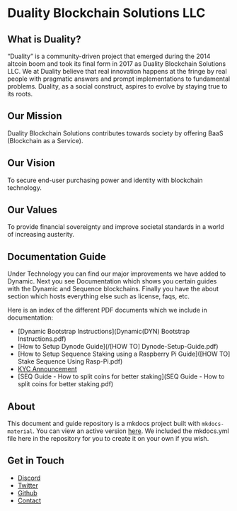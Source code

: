 # Duality Blockchain Solutions LLC

## What is Duality?
“Duality” is a community-driven project that emerged during the 2014 altcoin boom and took its final form in 2017 as Duality Blockchain Solutions LLC. We at Duality believe that real innovation happens at the fringe by real people with pragmatic answers and prompt implementations to fundamental problems. Duality, as a social construct, aspires to evolve by staying true to its roots.

## Our Mission
Duality Blockchain Solutions contributes towards society by offering BaaS (Blockchain as a Service).

## Our Vision
To secure end-user purchasing power and identity with blockchain technology.

## Our Values
To provide financial sovereignty and improve societal standards in a world of increasing austerity.

## Documentation Guide
Under Technology you can find our major improvements we have added to Dynamic. Next you see Documentation which shows you certain guides with the Dynamic and Sequence blockchains. Finally you have the about section which hosts everything else such as license, faqs, etc.

Here is an index of the different PDF documents which we include in documentation:

* [Dynamic Bootstrap Instructions](Dynamic(DYN) Bootstrap Instructions.pdf)
* [How to Setup Dynode Guide](/[HOW TO] Dynode-Setup-Guide.pdf)
* [How to Setup Sequence Staking using a Raspberry Pi Guide]([HOW TO] Stake Sequence Using Rasp-Pi.pdf)
* [KYC Announcement](KYC_Announcement.pdf)
* [SEQ Guide - How to split coins for better staking](SEQ Guide - How to split coins for better staking.pdf)

## About
This document and guide repository is a mkdocs project built with `mkdocs-material`. You can view an active version [here](duality-solutions.github.io). We included the mkdocs.yml file here in the repository for you to create it on your own if you wish.

## Get in Touch
* [Discord](https://discord.gg/NCCPaJd)
* [Twitter](https://twitter.com/dualitychain)
* [Github](https://github.com/duality-solutions)
* [Contact](https://duality.solutions/contact-us)
